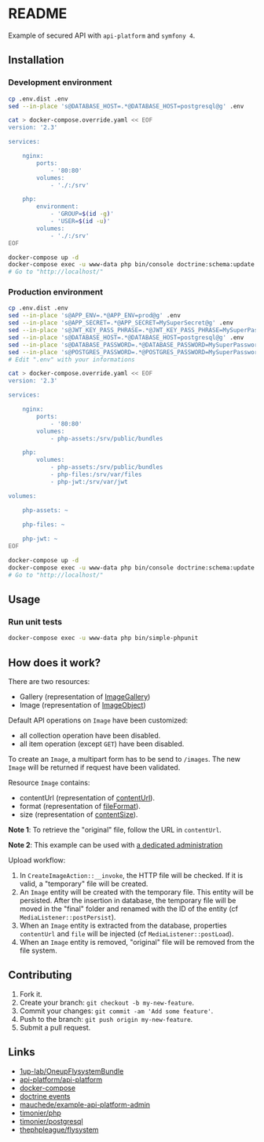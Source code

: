 # README

Example of secured API with `api-platform` and `symfony 4`.

## Installation

### Development environment

```sh
cp .env.dist .env
sed --in-place 's@DATABASE_HOST=.*@DATABASE_HOST=postgresql@g' .env

cat > docker-compose.override.yaml << EOF
version: '2.3'

services:

    nginx:
        ports:
            - '80:80'
        volumes:
            - './:/srv'

    php:
        environment:
            - 'GROUP=$(id -g)'
            - 'USER=$(id -u)'
        volumes:
            - './:/srv'
EOF

docker-compose up -d
docker-compose exec -u www-data php bin/console doctrine:schema:update --force
# Go to "http://localhost/"
```

### Production environment

```sh
cp .env.dist .env
sed --in-place 's@APP_ENV=.*@APP_ENV=prod@g' .env
sed --in-place 's@APP_SECRET=.*@APP_SECRET=MySuperSecret@g' .env
sed --in-place 's@JWT_KEY_PASS_PHRASE=.*@JWT_KEY_PASS_PHRASE=MySuperPassPhrase@g' .env
sed --in-place 's@DATABASE_HOST=.*@DATABASE_HOST=postgresql@g' .env
sed --in-place 's@DATABASE_PASSWORD=.*@DATABASE_PASSWORD=MySuperPassword@g' .env
sed --in-place 's@POSTGRES_PASSWORD=.*@POSTGRES_PASSWORD=MySuperPassword@g' .env
# Edit ".env" with your informations

cat > docker-compose.override.yaml << EOF
version: '2.3'

services:

    nginx:
        ports:
            - '80:80'
        volumes:
            - php-assets:/srv/public/bundles

    php:
        volumes:
            - php-assets:/srv/public/bundles
            - php-files:/srv/var/files
            - php-jwt:/srv/var/jwt

volumes:

    php-assets: ~
    
    php-files: ~

    php-jwt: ~
EOF

docker-compose up -d
docker-compose exec -u www-data php bin/console doctrine:schema:update --force
# Go to "http://localhost/"
```

## Usage

### Run unit tests

```sh
docker-compose exec -u www-data php bin/simple-phpunit
```

## How does it work?

There are two resources:
* Gallery (representation of [ImageGallery](http://schema.org/ImageGallery))
* Image (representation of [ImageObject](http://schema.org/ImageGallery))

Default API operations on `Image` have been customized:
* all collection operation have been disabled.
* all item operation (except `GET`) have been disabled.

To create an `Image`, a multipart form has to be send to `/images`. The new `Image` will be returned if request have been validated.

Resource `Image` contains:
* contentUrl (representation of [contentUrl](http://schema.org/contentUrl)).
* format (representation of [fileFormat](http://schema.org/fileFormat)).
* size (representation of [contentSize](http://schema.org/contentSize)).

__Note 1__: To retrieve the "original" file, follow the URL in `contentUrl`.

__Note 2__: This example can be used with [a dedicated administration](https://github.com/mauchede/example-api-platform-admin/tree/example/upload)

Upload workflow:
1. In `CreateImageAction::__invoke`, the HTTP file will be checked. If it is valid, a "temporary" file will be created.
2. An `Image` entity will be created with the temporary file. This entity will be persisted. After the insertion in database, the temporary file will be moved in the "final" folder and renamed with the ID of the entity (cf `MediaListener::postPersist`).
3. When an `Image` entity is extracted from the database, properties `contentUrl` and `file` will be injected (cf `MediaListener::postLoad`).
4. When an `Image` entity is removed, "original" file will be removed from the file system.

## Contributing

1. Fork it.
2. Create your branch: `git checkout -b my-new-feature`.
3. Commit your changes: `git commit -am 'Add some feature'`.
4. Push to the branch: `git push origin my-new-feature`.
5. Submit a pull request.

## Links

* [1up-lab/OneupFlysystemBundle](https://github.com/1up-lab/OneupFlysystemBundle)
* [api-platform/api-platform](https://github.com/api-platform/api-platform)
* [docker-compose](https://docs.docker.com/compose/)
* [doctrine events](http://docs.doctrine-project.org/projects/doctrine-orm/en/latest/reference/events.html)
* [mauchede/example-api-platform-admin](https://github.com/mauchede/example-api-platform-admin)
* [timonier/php](https://github.com/timonier/php)
* [timonier/postgresql](https://github.com/timonier/postgresql)
* [thephpleague/flysystem](https://github.com/thephpleague/flysystem)
